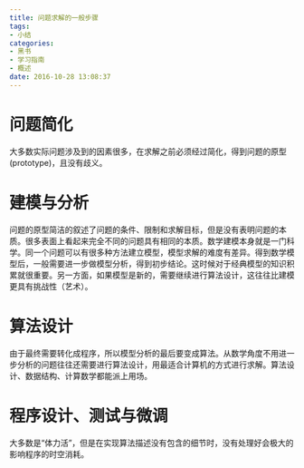 ```yaml
---
title: 问题求解的一般步骤
tags:
- 小结
categories:
- 黑书
- 学习指南
- 概述
date: 2016-10-28 13:08:37
---
```

# 问题简化
大多数实际问题涉及到的因素很多，在求解之前必须经过简化，得到问题的原型(prototype)，且没有歧义。
# 建模与分析
问题的原型简洁的叙述了问题的条件、限制和求解目标，但是没有表明问题的本质。很多表面上看起来完全不同的问题具有相同的本质。数学建模本身就是一门科学。同一个问题可以有很多种方法建立模型，模型求解的难度有差异。得到数学模型后，一般需要进一步做模型分析，得到初步结论。这时候对于经典模型的知识积累就很重要。另一方面，如果模型是新的，需要继续进行算法设计，这往往比建模更具有挑战性（艺术）。
# 算法设计
由于最终需要转化成程序，所以模型分析的最后要变成算法。从数学角度不用进一步分析的问题往往还需要进行算法设计，用最适合计算机的方式进行求解。算法设计、数据结构、计算数学都能派上用场。
# 程序设计、测试与微调
大多数是“体力活”，但是在实现算法描述没有包含的细节时，没有处理好会极大的影响程序的时空消耗。

